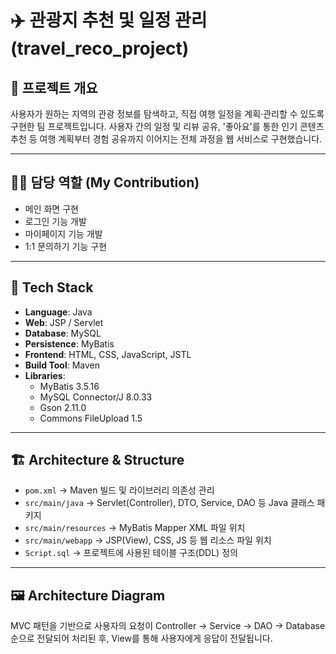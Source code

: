# ✈️ 관광지 추천 및 일정 관리 (travel_reco_project)

## 📌 프로젝트 개요
사용자가 원하는 지역의 관광 정보를 탐색하고, 직접 여행 일정을 계획·관리할 수 있도록 구현한 팀 프로젝트입니다.
사용자 간의 일정 및 리뷰 공유, '좋아요'를 통한 인기 콘텐츠 추천 등
여행 계획부터 경험 공유까지 이어지는 전체 과정을 웹 서비스로 구현했습니다.

---

## 👨‍💻 담당 역할 (My Contribution)
- 메인 화면 구현
- 로그인 기능 개발
- 마이페이지 기능 개발
- 1:1 문의하기 기능 구현

---

## 🔧 Tech Stack
- **Language**: Java
- **Web**: JSP / Servlet
- **Database**: MySQL
- **Persistence**: MyBatis
- **Frontend**: HTML, CSS, JavaScript, JSTL
- **Build Tool**: Maven
- **Libraries**:
  - MyBatis 3.5.16
  - MySQL Connector/J 8.0.33
  - Gson 2.11.0
  - Commons FileUpload 1.5

---

## 🏗️ Architecture & Structure
- `pom.xml` → Maven 빌드 및 라이브러리 의존성 관리
- `src/main/java` → Servlet(Controller), DTO, Service, DAO 등 Java 클래스 패키지
- `src/main/resources` → MyBatis Mapper XML 파일 위치
- `src/main/webapp` → JSP(View), CSS, JS 등 웹 리소스 파일 위치
- `Script.sql` → 프로젝트에 사용된 테이블 구조(DDL) 정의

---

## 🖼️ Architecture Diagram
MVC 패턴을 기반으로 사용자의 요청이 Controller → Service → DAO → Database 순으로 전달되어 처리된 후, View를 통해 사용자에게 응답이 전달됩니다.
